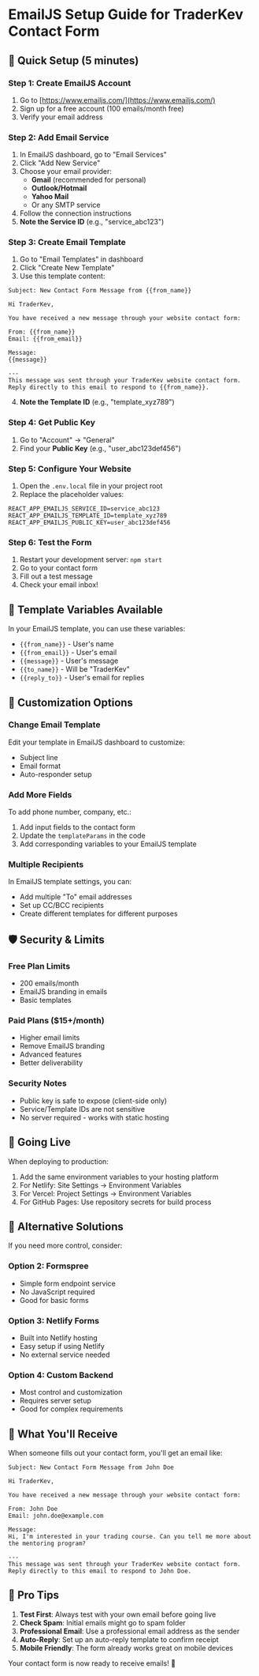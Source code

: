 # EmailJS Setup Guide for TraderKev Contact Form

## 🚀 Quick Setup (5 minutes)

### Step 1: Create EmailJS Account
1. Go to [https://www.emailjs.com/](https://www.emailjs.com/)
2. Sign up for a free account (100 emails/month free)
3. Verify your email address

### Step 2: Add Email Service
1. In EmailJS dashboard, go to "Email Services"
2. Click "Add New Service"
3. Choose your email provider:
   - **Gmail** (recommended for personal)
   - **Outlook/Hotmail**
   - **Yahoo Mail**
   - Or any SMTP service
4. Follow the connection instructions
5. **Note the Service ID** (e.g., "service_abc123")

### Step 3: Create Email Template
1. Go to "Email Templates" in dashboard
2. Click "Create New Template"
3. Use this template content:

```
Subject: New Contact Form Message from {{from_name}}

Hi TraderKev,

You have received a new message through your website contact form:

From: {{from_name}}
Email: {{from_email}}

Message:
{{message}}

---
This message was sent through your TraderKev website contact form.
Reply directly to this email to respond to {{from_name}}.
```

4. **Note the Template ID** (e.g., "template_xyz789")

### Step 4: Get Public Key
1. Go to "Account" → "General"
2. Find your **Public Key** (e.g., "user_abc123def456")

### Step 5: Configure Your Website
1. Open the `.env.local` file in your project root
2. Replace the placeholder values:

```env
REACT_APP_EMAILJS_SERVICE_ID=service_abc123
REACT_APP_EMAILJS_TEMPLATE_ID=template_xyz789
REACT_APP_EMAILJS_PUBLIC_KEY=user_abc123def456
```

### Step 6: Test the Form
1. Restart your development server: `npm start`
2. Go to your contact form
3. Fill out a test message
4. Check your email inbox!

## 🎯 Template Variables Available

In your EmailJS template, you can use these variables:
- `{{from_name}}` - User's name
- `{{from_email}}` - User's email
- `{{message}}` - User's message
- `{{to_name}}` - Will be "TraderKev"
- `{{reply_to}}` - User's email for replies

## 🔧 Customization Options

### Change Email Template
Edit your template in EmailJS dashboard to customize:
- Subject line
- Email format
- Auto-responder setup

### Add More Fields
To add phone number, company, etc.:
1. Add input fields to the contact form
2. Update the `templateParams` in the code
3. Add corresponding variables to your EmailJS template

### Multiple Recipients
In EmailJS template settings, you can:
- Add multiple "To" email addresses
- Set up CC/BCC recipients
- Create different templates for different purposes

## 🛡️ Security & Limits

### Free Plan Limits
- 200 emails/month
- EmailJS branding in emails
- Basic templates

### Paid Plans ($15+/month)
- Higher email limits
- Remove EmailJS branding
- Advanced features
- Better deliverability

### Security Notes
- Public key is safe to expose (client-side only)
- Service/Template IDs are not sensitive
- No server required - works with static hosting

## 🚀 Going Live

When deploying to production:
1. Add the same environment variables to your hosting platform
2. For Netlify: Site Settings → Environment Variables
3. For Vercel: Project Settings → Environment Variables
4. For GitHub Pages: Use repository secrets for build process

## 🔧 Alternative Solutions

If you need more control, consider:

### Option 2: Formspree
- Simple form endpoint service
- No JavaScript required
- Good for basic forms

### Option 3: Netlify Forms
- Built into Netlify hosting
- Easy setup if using Netlify
- No external service needed

### Option 4: Custom Backend
- Most control and customization
- Requires server setup
- Good for complex requirements

## 📧 What You'll Receive

When someone fills out your contact form, you'll get an email like:

```
Subject: New Contact Form Message from John Doe

Hi TraderKev,

You have received a new message through your website contact form:

From: John Doe
Email: john.doe@example.com

Message:
Hi, I'm interested in your trading course. Can you tell me more about the mentoring program?

---
This message was sent through your TraderKev website contact form.
Reply directly to this email to respond to John Doe.
```

## 🎯 Pro Tips

1. **Test First**: Always test with your own email before going live
2. **Check Spam**: Initial emails might go to spam folder
3. **Professional Email**: Use a professional email address as the sender
4. **Auto-Reply**: Set up an auto-reply template to confirm receipt
5. **Mobile Friendly**: The form already works great on mobile devices

Your contact form is now ready to receive emails! 🚀
